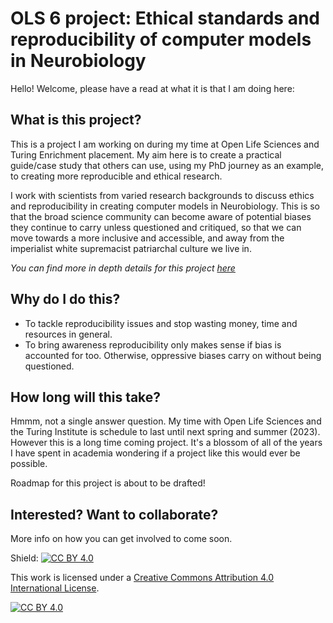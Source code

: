 # OLS 6 project: Ethical standards and reproducibility of computer models in Neurobiology

Hello! Welcome, please have a read at what it is that I am doing here:

## What is this project?

This is a project I am working on during my time at Open Life Sciences and Turing Enrichment placement.
My aim here is to create a practical guide/case study that others can use, using my PhD journey as an example, to creating more reproducible and ethical research.

I work with scientists from varied research backgrounds to discuss ethics and reproducibility in creating computer models in Neurobiology. This is so that the broad science community can become aware of potential biases they continue to carry unless questioned and critiqued, so that we can move towards a more inclusive and accessible, and away from the imperialist white supremacist patriarchal culture we live in.

*You can find more in depth details for this project [here](https://github.com/Susana465/OLS-6-Ethical-standards-and-reproducibility-of-computer-models-in-Neurobiology/issues/1)*

## Why do I do this?
 - To tackle reproducibility issues and stop wasting money, time and resources in general.
 - To bring awareness reproducibility only makes sense if bias is accounted for too. Otherwise, oppressive biases carry on without being questioned.

## How long will this take?
Hmmm, not a single answer question. My time with Open Life Sciences and the Turing Institute is schedule to last until next spring and summer (2023). However this is a long time coming project. It's a blossom of all of the years I have spent in academia wondering if a project like this would ever be possible.

Roadmap for this project is about to be drafted!

## Interested? Want to collaborate? 
More info on how you can get involved to come soon.

Shield: [![CC BY 4.0][cc-by-shield]][cc-by]

This work is licensed under a
[Creative Commons Attribution 4.0 International License][cc-by].

[![CC BY 4.0][cc-by-image]][cc-by]

[cc-by]: http://creativecommons.org/licenses/by/4.0/
[cc-by-image]: https://i.creativecommons.org/l/by/4.0/88x31.png
[cc-by-shield]: https://img.shields.io/badge/License-CC%20BY%204.0-lightgrey.svg
